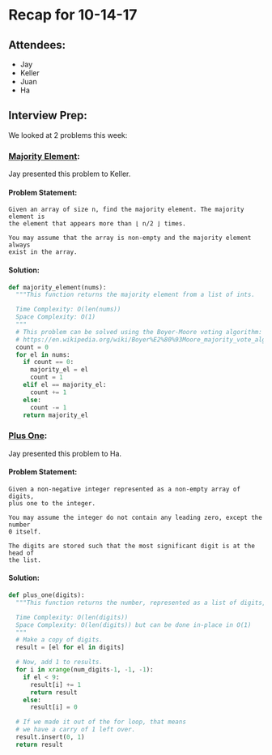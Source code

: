 # Recap for 10-14-17

## Attendees:
* Jay
* Keller
* Juan
* Ha

## Interview Prep:
We looked at 2 problems this week:

### [Majority Element][1]:
Jay presented this problem to Keller.
#### Problem Statement:
```
Given an array of size n, find the majority element. The majority element is
the element that appears more than ⌊ n/2 ⌋ times.

You may assume that the array is non-empty and the majority element always
exist in the array.
```
#### Solution:
```python
def majority_element(nums):
  """This function returns the majority element from a list of ints.

  Time Complexity: O(len(nums))
  Space Complexity: O(1)
  """
  # This problem can be solved using the Boyer-Moore voting algorithm:
  # https://en.wikipedia.org/wiki/Boyer%E2%80%93Moore_majority_vote_algorithm
  count = 0
  for el in nums:
    if count == 0:
      majority_el = el
      count = 1
    elif el == majority_el:
      count += 1
    else:
      count -= 1
    return majority_el
```

### [Plus One][2]:
Jay presented this problem to Ha.
#### Problem Statement:
```
Given a non-negative integer represented as a non-empty array of digits,
plus one to the integer.

You may assume the integer do not contain any leading zero, except the number
0 itself.

The digits are stored such that the most significant digit is at the head of
the list.
```
#### Solution:
```python
def plus_one(digits):
  """This function returns the number, represented as a list of digits, plus 1.

  Time Complexity: O(len(digits))
  Space Complexity: O(len(digits)) but can be done in-place in O(1)
  """
  # Make a copy of digits.
  result = [el for el in digits]

  # Now, add 1 to results.
  for i in xrange(num_digits-1, -1, -1):
    if el < 9:
      result[i] += 1
      return result
    else:
      result[i] = 0

  # If we made it out of the for loop, that means
  # we have a carry of 1 left over.
  result.insert(0, 1)
  return result
```


[1]: https://leetcode.com/problems/majority-element/description/
[2]: https://leetcode.com/problems/plus-one/description/
